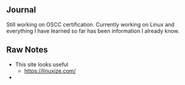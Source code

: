## Journal
Still working on OSCC certification. Currently working on Linux and everything I have learned so far has been information I already know. 

## Raw Notes
- This site looks useful
	- https://linuxize.com/
- 